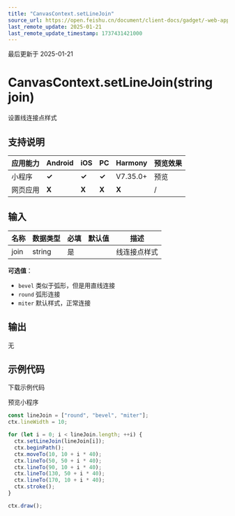 ```yaml
---
title: "CanvasContext.setLineJoin"
source_url: https://open.feishu.cn/document/client-docs/gadget/-web-app-api/interface/canvas-drawing/canvascontext/canvascontext-setLineJoin
last_remote_update: 2025-01-21
last_remote_update_timestamp: 1737431421000
---
```

最后更新于 2025-01-21

# CanvasContext.setLineJoin(string join)

设置线连接点样式

## 支持说明

应用能力 | Android | iOS | PC | Harmony | 预览效果
--- | --- | --- | --- | --- | ---
小程序 | **✓** | **✓** | **✓** | V7.35.0+ | 预览
网页应用 | **X** | **X** | **X** | **X** | /

## 输入

名称 | 数据类型 | 必填 | 默认值 | 描述
--- | --- | --- | --- | ---
join | string | 是 |  | 线连接点样式  
**可选值**：  
- `bevel` 类似于弧形，但是用直线连接  
- `round` 弧形连接  
- `miter` 默认样式，正常连接

## 输出

无

## 示例代码

<md-download-code href="https://open.feishu.cn/document/uYjL24iN/uYDM04iNwQjL2ADN" mobileDisplay="none">下载示例代码</md-download-code>

<div style="display: flex">
    预览小程序

</div> 

```javascript
const lineJoin = ["round", "bevel", "miter"];
ctx.lineWidth = 10;

for (let i = 0; i < lineJoin.length; ++i) {
  ctx.setLineJoin(lineJoin[i]);
  ctx.beginPath();
  ctx.moveTo(10, 10 + i * 40);
  ctx.lineTo(50, 50 + i * 40);
  ctx.lineTo(90, 10 + i * 40);
  ctx.lineTo(130, 50 + i * 40);
  ctx.lineTo(170, 10 + i * 40);
  ctx.stroke();
}

ctx.draw();
```
